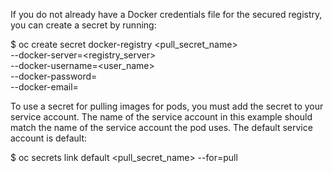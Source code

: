 

If you do not already have a Docker credentials file for the secured registry, you can create a secret by running:

$ oc create secret docker-registry <pull_secret_name> \
    --docker-server=<registry_server> \
    --docker-username=<user_name> \
    --docker-password=<password> \
    --docker-email=<email>

To use a secret for pulling images for pods, you must add the secret to your service account. The name of the service account in this example should match the name of the service account the pod uses. The default service account is default:

$ oc secrets link default <pull_secret_name> --for=pull
